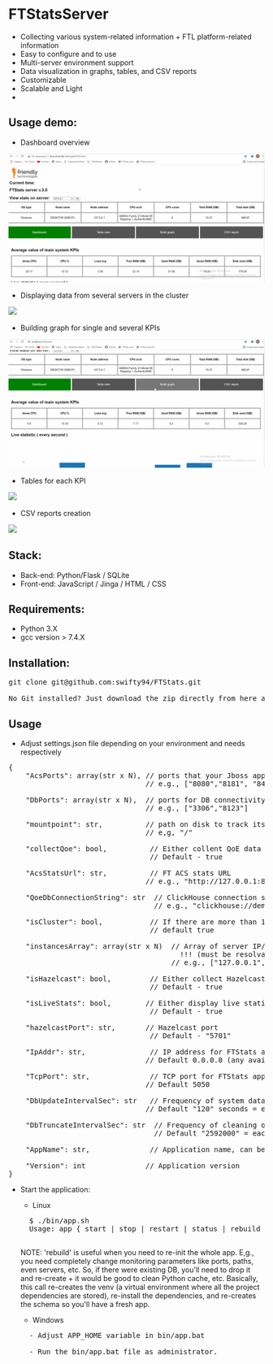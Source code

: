 # FTStatsServer

- Collecting various system-related information + FTL platform-related information
- Easy to configure and to use
- Multi-server environment support
- Data visualization in graphs, tables, and CSV reports
- Customizable
- Scalable and Light
- 

Usage demo:
---
- Dashboard overview

![](https://raw.githubusercontent.com/swifty94/FTStats/dev/examples/dash.gif)

- Displaying data from several servers in the cluster

![](https://raw.githubusercontent.com/swifty94/FTStats/dev/examples/cluster.gif)

- Building graph for single and several KPIs

![](https://raw.githubusercontent.com/swifty94/FTStats/dev/examples/graph.gif)
    
- Tables for each KPI

![](https://raw.githubusercontent.com/swifty94/FTStats/dev/examples/table.gif)
    
- CSV reports creation

![](https://raw.githubusercontent.com/swifty94/FTStats/dev/examples/csv.gif)
    
Stack:
---
- Back-end: Python/Flask / SQLite
- Front-end: JavaScript / Jinga / HTML / CSS

Requirements:
---
- Python 3.X
- gcc version > 7.4.X

Installation:
---
<pre>
git clone git@github.com:swifty94/FTStats.git

No Git installed? Just download the zip directly from here and upload it on the server. Follow the instructions below.
</pre>

Usage
---
- Adjust settings.json file depending on your environment and needs respectively
<pre>
{
    "AcsPorts": array(str x N), // ports that your Jboss app is listening on
                                // e.g., ["8080","8181", "8443"]

    "DbPorts": array(str x N),  // ports for DB connectivity (MySQL, Oracle and/or ClickHouse)
                                // e.g., ["3306","8123"]

    "mountpoint": str,          // path on disk to track its size/usage 
                                // e,g, "/" 

    "collectQoe": bool,          // Either collent QoE data or not
                                 // Default - true                      

    "AcsStatsUrl": str,          // FT ACS stats URL
                                // e.g., "http://127.0.0.1:8080/acsstats"

    "QoeDbConnectionString": str  // ClickHouse connection string
                                  // e.g., "clickhouse://demo.friendly-tech.com"

    "isCluster": bool,           // If there are more than 1 server in environment
                                 // default true

    "instancesArray": array(str x N)  // Array of server IP/domains 
                                        !!! (must be resolvable at least within same network)
                                      // e.g., ["127.0.0.1","demo.friendly-tech.com", "demodm.friendly-tech.com"]

    "isHazelcast": bool,         // Either collect Hazelcast data or not
                                 // Default - true

    "isLiveStats": bool,        // Either display live statistics or not
                                 // Default - true

    "hazelcastPort": str,       // Hazelcast port
                                 // Default - "5701"
                                   
    "IpAddr": str,               // IP address for FTStats app to bind on
                                // Default 0.0.0.0 (any available interface)
    
    "TcpPort": str,              // TCP port for FTStats app to listen on
                                // Default 5050
    
    "DbUpdateIntervalSec": str   // Frequency of system data collection and storing to DB
                                // Default "120" seconds = each 2 minutes

    "DbTruncateIntervalSec": str  // Frequency of cleaning old data from db (drop and recreate)
                                  // Default "2592000" = each month                                
    
    "AppName": str,              // Application name, can be changed to whatever you want                               
    
    "Version": int              // Application version
}
</pre>

- Start the application:
    - Linux
    <pre>
    $ ./bin/app.sh 
    Usage: app { start | stop | restart | status | rebuild }
    </pre>
    NOTE: 'rebuild' is useful when you need to re-init the whole app. E,g., you need completely change monitoring parameters like ports, paths, even servers, etc. So, if there were existing DB, you'll need to drop it and re-create + it would be good to clean Python cache, etc. 
    Basically, this call re-creates the venv (a virtual environment where all the project dependencies are stored), re-install the dependencies, and re-creates the schema so you'll have a fresh app.

    - Windows
    <pre>
    - Adjust APP_HOME variable in bin/app.bat

    - Run the bin/app.bat file as administrator.
    </pre>
